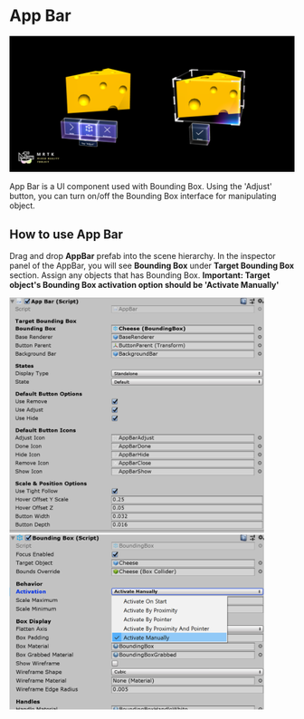 # App Bar
![App Bar](../Documentation/Images/AppBar/MRTK_AppBar_Main.png)

App Bar is a UI component used with Bounding Box. Using the 'Adjust' button, you can turn on/off the Bounding Box interface for manipulating object.

## How to use App Bar
Drag and drop **AppBar** prefab into the scene hierarchy. In the inspector panel of the AppBar, you will see **Bounding Box** under **Target Bounding Box** section. Assign any objects that has Bounding Box. **Important: Target object's Bounding Box activation option should be 'Activate Manually'**

<img src="../Documentation/Images/AppBar/MRTK_AppBar_Setup1.png" width="450">

<img src="../Documentation/Images/AppBar/MRTK_AppBar_Setup2.png" width="450">

